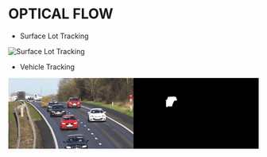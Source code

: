 # OPTICAL FLOW

- Surface Lot Tracking

![Surface Lot Tracking](../../media/gif/1_OF_surfacelot_tracking.gif)

- Vehicle Tracking

![Vehicle Tracking](../../media/gif/1_OF_vehicle_tracking.gif)